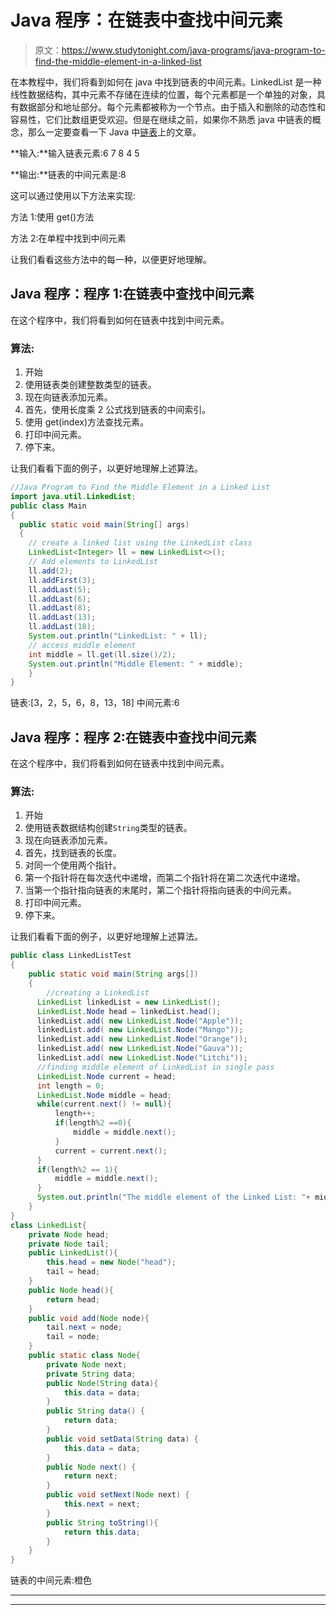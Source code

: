 # Java 程序：在链表中查找中间元素

> 原文：<https://www.studytonight.com/java-programs/java-program-to-find-the-middle-element-in-a-linked-list>

在本教程中，我们将看到如何在 java 中找到链表的中间元素。LinkedList 是一种线性数据结构，其中元素不存储在连续的位置，每个元素都是一个单独的对象，具有数据部分和地址部分。每个元素都被称为一个节点。由于插入和删除的动态性和容易性，它们比数组更受欢迎。但是在继续之前，如果你不熟悉 java 中链表的概念，那么一定要查看一下 Java 中[链表](https://www.studytonight.com/java/linkedlist-in-collection-framework.php)上的文章。

**输入:**输入链表元素:6 7 8 4 5

**输出:**链表的中间元素是:8

这可以通过使用以下方法来实现:

方法 1:使用 get()方法

方法 2:在单程中找到中间元素

让我们看看这些方法中的每一种，以便更好地理解。

## Java 程序：程序 1:在链表中查找中间元素

在这个程序中，我们将看到如何在链表中找到中间元素。

### 算法:

1.  开始
2.  使用链表类创建整数类型的链表。
3.  现在向链表添加元素。
4.  首先，使用长度乘 2 公式找到链表的中间索引。
5.  使用 get(index)方法查找元素。
6.  打印中间元素。
7.  停下来。

让我们看看下面的例子，以更好地理解上述算法。

```java
//Java Program to Find the Middle Element in a Linked List
import java.util.LinkedList;
public class Main 
{
  public static void main(String[] args)
  {
    // create a linked list using the LinkedList class
    LinkedList<Integer> ll = new LinkedList<>();
    // Add elements to LinkedList
    ll.add(2);
    ll.addFirst(3);
    ll.addLast(5);
    ll.addLast(6);
    ll.addLast(8);
    ll.addLast(13);
    ll.addLast(18);
    System.out.println("LinkedList: " + ll);
    // access middle element
    int middle = ll.get(ll.size()/2);
    System.out.println("Middle Element: " + middle);
    }
}
```

链表:[3，2，5，6，8，13，18]
中间元素:6

## Java 程序：程序 2:在链表中查找中间元素

在这个程序中，我们将看到如何在链表中找到中间元素。

### 算法:

1.  开始
2.  使用链表数据结构创建`String`类型的链表。
3.  现在向链表添加元素。
4.  首先，找到链表的长度。
5.  对同一个使用两个指针。
6.  第一个指针将在每次迭代中递增，而第二个指针将在第二次迭代中递增。
7.  当第一个指针指向链表的末尾时，第二个指针将指向链表的中间元素。
8.  打印中间元素。
9.  停下来。

让我们看看下面的例子，以更好地理解上述算法。

```java
public class LinkedListTest 
{
    public static void main(String args[]) 
    {
        //creating a LinkedList
      LinkedList linkedList = new LinkedList();
      LinkedList.Node head = linkedList.head();
      linkedList.add( new LinkedList.Node("Apple"));
      linkedList.add( new LinkedList.Node("Mango"));
      linkedList.add( new LinkedList.Node("Orange"));
      linkedList.add( new LinkedList.Node("Gauva"));
      linkedList.add( new LinkedList.Node("Litchi"));
      //finding middle element of LinkedList in single pass
      LinkedList.Node current = head;
      int length = 0;
      LinkedList.Node middle = head;
      while(current.next() != null){
          length++;
          if(length%2 ==0){
              middle = middle.next();
          }
          current = current.next();
      }
      if(length%2 == 1){
          middle = middle.next();
      }
      System.out.println("The middle element of the Linked List: "+ middle);
    } 
}
class LinkedList{
    private Node head;
    private Node tail;
    public LinkedList(){
        this.head = new Node("head");
        tail = head;
    }
    public Node head(){
        return head;
    }
    public void add(Node node){
        tail.next = node;
        tail = node;
    }
    public static class Node{
        private Node next;
        private String data;
        public Node(String data){
            this.data = data;
        }
        public String data() {
            return data;
        }
        public void setData(String data) {
            this.data = data;
        }
        public Node next() {
            return next;
        }
        public void setNext(Node next) {
            this.next = next;
        }
        public String toString(){
            return this.data;
        }
    }
}
```

链表的中间元素:橙色

* * *

* * *